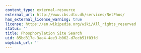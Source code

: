 ```yaml
---
content_type: external-resource
external_url: http://www.cbs.dtu.dk/services/NetPhos/
has_external_license_warning: true
license: https://en.wikipedia.org/wiki/All_rights_reserved
status: ''
title: Phosphorylation Site Search
uid: 85bd317e-3ae4-4ee3-b062-d7ecb51f03fd
wayback_url: ''
---
```

